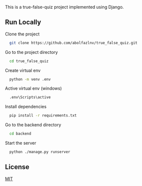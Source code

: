 
This is a true-false-quiz project implemented using Django.

## Run Locally

Clone the project

```bash
  git clone https://github.com/abolfazlnv/true_false_quiz.git
```

Go to the project directory

```bash
  cd true_false_quiz
```

Create virtual env
```bash
  python -m venv .env
```

Active virtual env (windows)
```bash
  .env\Scripts\active
```

Install dependencies

```bash
  pip install -r requirements.txt
```

Go to the backend directory

```bash
  cd backend
```

Start the server

```bash
  python ./manage.py runserver
```


## License

[MIT](https://choosealicense.com/licenses/mit/)

